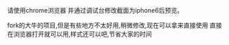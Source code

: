 请使用chrome浏览器 并通过调试台修改截面为iphone6后预览。

fork的大牛的项目,但是有些地方不太好用,稍微修改,现在可以拿来直接使用
直接在浏览器打开就可以用,样式还可以吧,节省大家的时间
